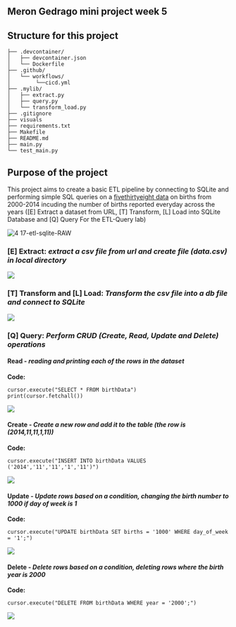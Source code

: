 ## Meron Gedrago mini project week 5


## Structure for this project 

```
├── .devcontainer/
│   ├── devcontainer.json
│   └── Dockerfile
├── .github/
│   └── workflows/
│        └──cicd.yml
├── .mylib/
│   ├── extract.py
│   ├── query.py
│   └── transform_load.py 
├── .gitignore
├── visuals
├── requirements.txt
├── Makefile
├── README.md
├── main.py
└── test_main.py

```
## Purpose of the project  

This project aims to create a basic ETL pipeline by connecting to SQLite and performing simple SQL queries on a [fivethirtyeight data](https://github.com/fivethirtyeight/data/tree/master/births) on births from 2000-2014 incuding the number of births reported everyday across the years
([E] Extract a dataset from URL, [T] Transform, [L] Load into SQLite Database and [Q] Query
For the ETL-Query lab) 


![4 17-etl-sqlite-RAW](https://github.com/nogibjj/sqlite-lab/assets/58792/b39b21b4-ccb4-4cc4-b262-7db34492c16d)

### [E] Extract: *extract a csv file from url and create file (data.csv) in local directory* 

<img src="visuals/Extract_csv.png">

### [T] Transform and [L] Load: *Transform the csv file into a db file and connect to SQLite*

<img src="visuals/Load_db.png">

### [Q] Query: *Perform CRUD (Create, Read, Update and Delete) operations*

#### Read - *reading and printing each of the rows in the dataset* 

**Code:**
```
cursor.execute("SELECT * FROM birthData")
print(cursor.fetchall())
```

<img src="visuals/Read_query.png">

#### Create - *Create a new row and add it to the table (the row is (2014,11,11,1,11))* 

**Code:**
```
cursor.execute("INSERT INTO birthData VALUES ('2014','11','11','1','11')")
```
<img src="visuals/Create_querty.png">

#### Update - *Update rows based on a condition, changing the birth number to 1000 if day of week is 1* 

**Code:**
```
cursor.execute("UPDATE birthData SET births = '1000' WHERE day_of_week = '1';")
```

<img src="visuals/Update_query.png">


#### Delete - *Delete rows based on a condition, deleting rows where the birth year is 2000* 

**Code:**
```
cursor.execute("DELETE FROM birthData WHERE year = '2000';")
```

<img src="visuals/Delete_query.png">
